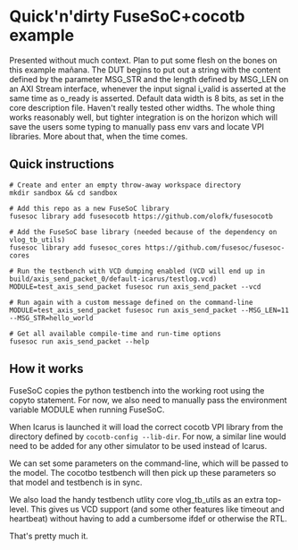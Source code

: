 # Quick'n'dirty FuseSoC+cocotb example

Presented without much context. Plan to put some flesh on the bones on this example mañana. The DUT begins to put out a string with the content defined by the parameter MSG_STR and the length defined by MSG_LEN on an AXI Stream interface, whenever the input signal i_valid is asserted at the same time as o_ready is asserted. Default data width is 8 bits, as set in the core description file. Haven't really tested other widths. The whole thing works reasonably well, but tighter integration is on the horizon which will save the users some typing to manually pass env vars and locate VPI libraries. More about that, when the time comes.

## Quick instructions

```
# Create and enter an empty throw-away workspace directory
mkdir sandbox && cd sandbox

# Add this repo as a new FuseSoC library
fusesoc library add fusesocotb https://github.com/olofk/fusesocotb

# Add the FuseSoC base library (needed because of the dependency on vlog_tb_utils)
fusesoc library add fusesoc_cores https://github.com/fusesoc/fusesoc-cores

# Run the testbench with VCD dumping enabled (VCD will end up in build/axis_send_packet_0/default-icarus/testlog.vcd)
MODULE=test_axis_send_packet fusesoc run axis_send_packet --vcd

# Run again with a custom message defined on the command-line
MODULE=test_axis_send_packet fusesoc run axis_send_packet --MSG_LEN=11 --MSG_STR=hello_world

# Get all available compile-time and run-time options
fusesoc run axis_send_packet --help

```

##  How it works

FuseSoC copies the python testbench into the working root using the copyto statement. For now, we also need to manually pass the environment variable MODULE when running FuseSoC.

When Icarus is launched it will load the correct cocotb VPI library from the directory defined by `cocotb-config --lib-dir`. For now, a similar line would need to be added for any other simulator to be used instead of Icarus.

We can set some parameters on the command-line, which will be passed to the model. The cocotbo testbench will then pick up these parameters so that model and testbench is in sync.

We also load the handy testbench utlity core vlog_tb_utils as an extra top-level. This gives us VCD support (and some other features like timeout and heartbeat) without having to add a cumbersome ifdef or otherwise the RTL.

That's pretty much it.